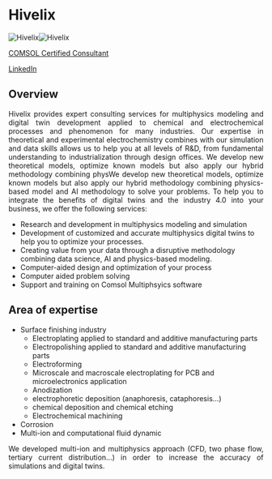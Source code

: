 # Hivelix

![Hivelix](https://github.com/Hivelix/.github/assets/22714778/de9f8679-2c68-4f76-bd00-8bd08bc9737f#gh-dark-mode-only)![Hivelix](https://github.com/Hivelix/.github/assets/22714778/ec0f2f09-544b-4b77-acc1-f18d9819be66#gh-light-mode-only)

[COMSOL Certified Consultant](https://www.comsol.com/partners-consultants/certified-consultants/hivelix) 

[LinkedIn](https://www.linkedin.com/company/hivelix/)

## Overview

<p align="justify">Hivelix provides expert consulting services for multiphysics modeling and digital twin development applied to chemical and electrochemical processes and phenomenon for many industries. Our expertise in theoretical and experimental electrochemistry combines with our simulation and data skills allows us to help you at all levels of R&D, from fundamental understanding to industrialization through design offices.
We develop new theoretical models, optimize known models but also apply our hybrid methodology combining physWe develop new theoretical models, optimize known models but also apply our hybrid methodology combining physics-based model and AI methodology to solve your problems.
To help you to integrate the benefits of digital twins and the industry 4.0 into your business, we offer the following services:</p>

- Research and development in multiphysics modeling and simulation
- Development of customized and accurate multiphysics digital twins to help you to optimize your processes.
- Creating value from your data through a disruptive methodology combining data science, AI and physics-based modeling.
- Computer-aided design and optimization of your process
- Computer aided problem solving
- Support and training on Comsol Multiphsyics software

## Area of expertise

- Surface finishing industry
  - Electroplating applied to standard and additive manufacturing parts
  - Electropolishing applied to standard and additive manufacturing parts
  - Electroforming
  - Microscale and macroscale electroplating for PCB and microelectronics application
  - Anodization
  - electrophoretic deposition (anaphoresis, cataphoresis…)
  - chemical deposition and chemical etching
  - Electrochemical machining
- Corrosion
- Multi-ion and computational fluid dynamic

<p align="justify">We developed multi-ion and multiphysics approach (CFD, two phase flow, tertiary current distribution…) in order to increase the accuracy of simulations and digital twins.</p>
